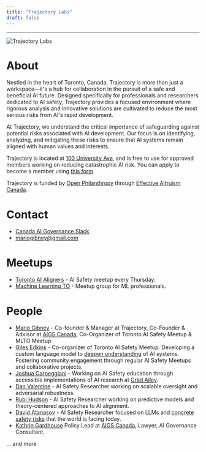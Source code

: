 ```yaml
---
title: "Trajectory Labs"
draft: false
---
```



---

![Trajectory Labs](/images/trajectoryai.png)

# About
Nestled in the heart of Toronto, Canada, Trajectory is more than just a workspace—it's a hub for collaboration in the pursuit of a safe and beneficial AI future. Designed specifically for professionals and researchers dedicated to AI safety, Trajectory provides a focused environment where rigorous analysis and innovative solutions are cultivated to reduce the most serious risks from AI's rapid development.

At Trajectory, we understand the critical importance of safeguarding against potential risks associated with AI development. Our focus is on identifying, analyzing, and mitigating these risks to ensure that AI systems remain aligned with human values and interests.

Trajectory is located at [100 University Ave](https://maps.app.goo.gl/v1LEbqWVmmVQGxpcA), and is free to use for approved members working on reducing catastrophic AI risk. You can apply to become a member using [this form](https://airtable.com/appENOk4eLEqcoZ6c/shrnwgit6lTM5UyvL).

Trajectory is funded by [Open Philanthropy](https://www.openphilanthropy.org/) through [Effective Altruism Canada](https://effectivealtruismcanada.com/). 


# Contact

- [Canada AI Governance Slack](https://canada-ais.slack.com)
- [mariogibney@gmail.com](https://mail.google.com/mail/u/0/?view=cm&fs=1&to=mariogibney@gmail.com&tf=1)

# Meetups
- [Toronto AI Aligners](https://www.meetup.com/toronto-ai-aligners) - AI Safety meetup every Thursday.
- [Machine Learning TO](https://www.meetup.com/Machine-Learning-TO-Meetup/) - Meetup group for ML professionals.

# People

- [Mario Gibney](https://www.linkedin.com/in/mario-gibney-08bb7b45) -  Co-founder & Manager at Trajectory, Co-Founder & Advisor at [AIGS Canada](aigs.ca), Co-Organizer of Toronto AI Safety Meetup & MLTO Meetup
- [Giles Edkins](https://www.linkedin.com/in/giles-edkins/) - Co-organizer of Toronto AI Safety Meetup. Developing a custom language model to [deepen understanding](https://alignedattention.wordpress.com/) of AI systems. Fostering community engagement through regular AI Safety Meetups and collaborative projects.
- [Joshua Carpeggiani](https://joshcarp.com/) - Working on AI Safety education through accessible implementations of AI research at [Grad Alley](https://gradalley.com).
- [Dan Valentine](https://www.linkedin.com/in/dan-valentine/) - AI Safety Researcher working on scalable oversight and adversarial robustness.
- [Rubi Hudson](https://www.alignmentforum.org/users/rubi-j-hudson) - AI Safety Researcher working on predictive models and theory-centered approaches to AI alignment.
- [David Atanasov](https://www.linkedin.com/in/david-atanasov-530a60253/) - AI Safety Researcher focused on LLMs and [concrete safety risks](https://arxiv.org/search/cs?searchtype=author&query=Atanasov,+D) that the world is facing today.
- [Kathrin Gardhouse](https://aigs.ca/team/kathrin-gardhouse/) Policy Lead at [AIGS Canada](aigs.ca), Lawyer, AI Governance Consultant.

... and more
